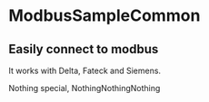 ﻿# ModbusSampleCommon

## Easily connect to modbus
It works with Delta, Fateck and Siemens.

Nothing special, NothingNothingNothing



